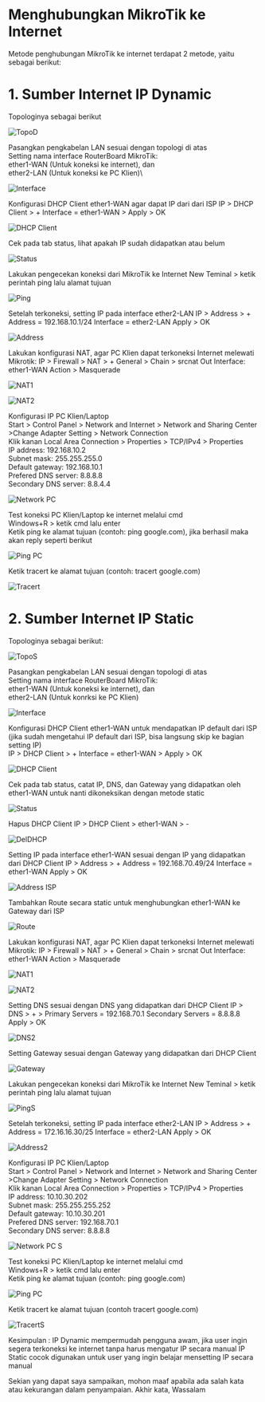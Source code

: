# Menghubungkan MikroTik ke Internet

Metode penghubungan MikroTik ke internet terdapat 2 metode, yaitu sebagai berikut:

# 1. Sumber Internet IP Dynamic
 Topologinya sebagai berikut

![TopoD](TopoD.png)

Pasangkan pengkabelan LAN sesuai dengan topologi di atas\
Setting nama interface RouterBoard MikroTik:\
ether1-WAN (Untuk koneksi ke internet), dan\
ether2-LAN (Untuk koneksi ke PC Klien)\

![Interface](Interface.png)

Konfigurasi DHCP Client ether1-WAN agar dapat IP dari dari ISP
IP > DHCP Client > + Interface = ether1-WAN > Apply > OK

![DHCP Client](DHCP%20Client.png)

Cek pada tab status, lihat apakah IP sudah didapatkan atau belum

![Status](Status.png)

Lakukan pengecekan koneksi dari MikroTik ke Internet
New Teminal > ketik perintah ping lalu alamat tujuan

![Ping](Ping.png)

Setelah terkoneksi, setting IP pada interface ether2-LAN
IP > Address > + Address = 192.168.10.1/24
Interface = ether2-LAN
Apply > OK

![Address](Address.png)

Lakukan konfigurasi NAT, agar PC Klien dapat terkoneksi Internet melewati Mikrotik:
IP > Firewall > NAT > +
General > Chain > srcnat
Out Interface: ether1-WAN
Action > Masquerade

![NAT1](NAT1.png)

![NAT2](NAT2.png) 

Konfigurasi IP PC Klien/Laptop\
Start > Control Panel > Network and Internet > Network and Sharing Center >Change Adapter Setting > Network Connection\
Klik kanan Local Area Connection > Properties > TCP/IPv4 > Properties\
IP address: 192.168.10.2\
Subnet mask: 255.255.255.0\
Default gateway: 192.168.10.1\
Prefered DNS server: 8.8.8.8\
Secondary DNS server: 8.8.4.4

![Network PC](Network%20PC.png)

Test koneksi PC Klien/Laptop ke internet melalui cmd\
Windows+R > ketik cmd lalu enter\
Ketik ping ke alamat tujuan (contoh: ping google.com), jika berhasil maka akan reply seperti berikut

![Ping PC](Ping%20PC.png)

Ketik tracert ke alamat tujuan (contoh: tracert google.com)

![Tracert](Tracert.png)

# 2. Sumber Internet IP Static
 Topologinya sebagai berikut:
 
![TopoS](TopoS.png)

Pasangkan pengkabelan LAN sesuai dengan topologi di atas\
Setting nama interface RouterBoard MikroTik: \
ether1-WAN (Untuk koneksi ke internet), dan\
ether2-LAN (Untuk konrksi ke PC Klien)

![Interface](Interface.png)

Konfigurasi DHCP Client ether1-WAN untuk mendapatkan IP default dari ISP (jika sudah mengetahui IP default dari ISP, bisa langsung skip ke bagian setting IP)\
IP > DHCP Client > + Interface = ether1-WAN > Apply > OK

![DHCP Client](DHCP%20Client.png)

Cek pada tab status, catat IP, DNS, dan Gateway yang didapatkan oleh ether1-WAN untuk nanti dikoneksikan dengan metode static

![Status](Status.png)

Hapus DHCP Client
IP > DHCP Client > ether1-WAN > -

![DelDHCP](DelDHCP.png)

Setting IP pada interface ether1-WAN sesuai dengan IP yang didapatkan dari DHCP Client
IP > Address > + Address = 192.168.70.49/24
Interface = ether1-WAN
Apply > OK

![Address ISP](Address%20ISP.png)

Tambahkan Route secara static untuk menghubungkan ether1-WAN ke Gateway dari ISP

![Route](Route.png)

Lakukan konfigurasi NAT, agar PC Klien dapat terkoneksi Internet melewati Mikrotik:
IP > Firewall > NAT > +
General > Chain > srcnat
Out Interface: ether1-WAN
Action > Masquerade

![NAT1](NAT1.png)

![NAT2](NAT2.png)

Setting DNS sesuai dengan DNS yang didapatkan dari DHCP Client
IP > DNS > + > Primary Servers = 192.168.70.1
Secondary Servers = 8.8.8.8
Apply > OK

![DNS2](DNS2.png)

Setting Gateway sesuai dengan Gateway yang didapatkan dari DHCP Client

![Gateway](Gateway.png)

Lakukan pengecekan koneksi dari MikroTik ke Internet
New Teminal > ketik perintah ping lalu alamat tujuan

![PingS](PingS.png)

Setelah terkoneksi, setting IP pada interface ether2-LAN
IP > Address > + Address = 172.16.16.30/25
Interface = ether2-LAN
Apply > OK

![Address2](Address2.png)

Konfigurasi IP PC Klien/Laptop\
Start > Control Panel > Network and Internet > Network and Sharing Center >Change Adapter Setting > Network Connection\
Klik kanan Local Area Connection > Properties > TCP/IPv4 > Properties\
IP address: 10.10.30.202\
Subnet mask: 255.255.255.252\
Default gateway: 10.10.30.201\
Prefered DNS server: 192.168.70.1\
Secondary DNS server: 8.8.8.8

![Network PC S](Network%20PC20%S.png)

Test koneksi PC Klien/Laptop ke internet melalui cmd\
Windows+R > ketik cmd lalu enter\
Ketik ping ke alamat tujuan (contoh: ping google.com)

![Ping PC](Ping%20PC.png)

Ketik tracert ke alamat tujuan (contoh tracert google.com)

![TracertS](TracertS.png)

Kesimpulan : 
IP Dynamic mempermudah pengguna awam, jika user ingin segera terkoneksi ke internet tanpa harus mengatur IP secara manual
IP Static cocok digunakan untuk user yang ingin belajar mensetting IP secara manual

Sekian yang dapat saya sampaikan, mohon maaf apabila ada salah kata atau kekurangan dalam penyampaian. Akhir kata, Wassalam
